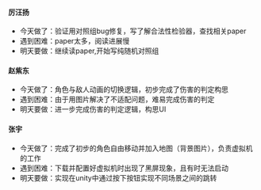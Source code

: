 #### 厉汪扬

- 今天做了：验证用对照组bug修复，写了解合法性检验器，查找相关paper  
- 遇到困难：paper太多，阅读进展慢  
- 明天要做：继续读paper,开始写纯随机对照组


#### 赵紫东

- 今天做了：角色与敌人动画的切换逻辑，初步完成了伤害的判定构思
- 遇到困难：由于用图片解决了不适配问题，难易完成伤害的判定
- 明天要做：进一步完成伤害的判定逻辑，构思UI

#### 张宇

- 今天做了：完成了初步的角色自由移动并加入地图（背景图片），负责虚拟机的工作
- 遇到困难：下载并配置好虚拟机时出现了黑屏现象，且有时无法启动
- 明天要做：实现在unity中通过按下按钮实现不同场景之间的跳转